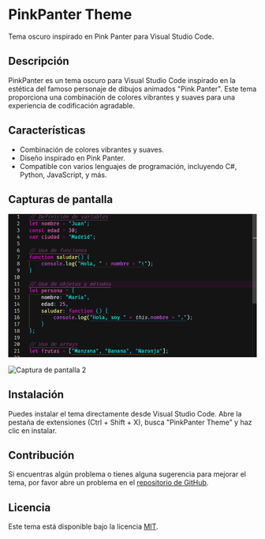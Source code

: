 # PinkPanter Theme

Tema oscuro inspirado en Pink Panter para Visual Studio Code.

## Descripción

PinkPanter es un tema oscuro para Visual Studio Code inspirado en la estética del famoso personaje de dibujos animados "Pink Panter". Este tema proporciona una combinación de colores vibrantes y suaves para una experiencia de codificación agradable.

## Características

- Combinación de colores vibrantes y suaves.
- Diseño inspirado en Pink Panter.
- Compatible con varios lenguajes de programación, incluyendo C#, Python, JavaScript, y más.

## Capturas de pantalla

![Captura de pantalla 1](https://github.com/AarMagic/pink-panter-theme/blob/master/img/imagejs.png)

![Captura de pantalla 2](https://github.com/AarMagic/pink-panter-theme/blob/master/img/image.png)

## Instalación

Puedes instalar el tema directamente desde Visual Studio Code. Abre la pestaña de extensiones (Ctrl + Shift + X), busca "PinkPanter Theme" y haz clic en instalar.

## Contribución

Si encuentras algún problema o tienes alguna sugerencia para mejorar el tema, por favor abre un problema en el [repositorio de GitHub](https://github.com/AarMagic/pink-panter-theme/issues).

## Licencia

Este tema está disponible bajo la licencia [MIT](LICENSE).
